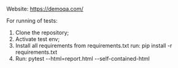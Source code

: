 Website: https://demoqa.com/

For running of tests:
1. Clone the repository;
2. Activate test env;
3. Install all requirements from requirements.txt run: pip install -r requirements.txt
4. Run: pytest --html=report.html --self-contained-html